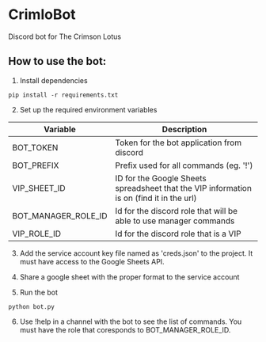 # CrimloBot
Discord bot for The Crimson Lotus

## How to use the bot:
1. Install dependencies
```
pip install -r requirements.txt
```
2. Set up the required environment variables

| Variable            | Description                                                                              |
| ------------------- | ---------------------------------------------------------------------------------------- |
| BOT_TOKEN           | Token for the bot application from discord                                               |
| BOT_PREFIX          | Prefix used for all commands (eg. '!')                                                   |
| VIP_SHEET_ID        | ID for the Google Sheets spreadsheet that the VIP information is on (find it in the url) |
| BOT_MANAGER_ROLE_ID | Id for the discord role that will be able to use manager commands                        |
| VIP_ROLE_ID         | Id for the discord role that is a VIP                                                    |

3. Add the service account key file named as 'creds.json' to the project. It must have access to the Google Sheets API.

4. Share a google sheet with the proper format to the service account

5. Run the bot
```
python bot.py
```

6. Use !help in a channel with the bot to see the list of commands. You must have the role that coresponds to BOT_MANAGER_ROLE_ID.

